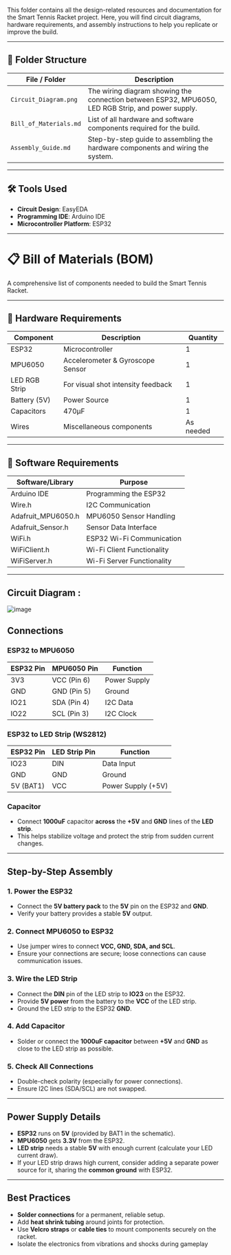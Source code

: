 This folder contains all the design-related resources and documentation for the Smart Tennis Racket project. Here, you will find circuit diagrams, hardware requirements, and assembly instructions to help you replicate or improve the build.

---

## 📁 Folder Structure

| File / Folder            | Description                                              |
|--------------------------|----------------------------------------------------------|
| `Circuit_Diagram.png`     | The wiring diagram showing the connection between ESP32, MPU6050, LED RGB Strip, and power supply. |
| `Bill_of_Materials.md`    | List of all hardware and software components required for the build. |
| `Assembly_Guide.md`       | Step-by-step guide to assembling the hardware components and wiring the system. |

---

## 🛠️ Tools Used
- **Circuit Design**: EasyEDA
- **Programming IDE**: Arduino IDE
- **Microcontroller Platform**: ESP32

---

# 📋 Bill of Materials (BOM)

A comprehensive list of components needed to build the Smart Tennis Racket.

---

## 🔹 Hardware Requirements

| Component               | Description                         | Quantity |
|-------------------------|-------------------------------------|----------|
| ESP32                   | Microcontroller                    | 1        |
| MPU6050                | Accelerometer & Gyroscope Sensor   | 1        |
| LED RGB Strip          | For visual shot intensity feedback | 1        |
| Battery (5V)           | Power Source                       | 1        |
| Capacitors           | 470µF                      | 1        |
| Wires | Miscellaneous components        | As needed |

---

## 🔹 Software Requirements

| Software/Library        | Purpose                         |
|-------------------------|---------------------------------|
| Arduino IDE             | Programming the ESP32          |
| Wire.h                  | I2C Communication               |
| Adafruit_MPU6050.h      | MPU6050 Sensor Handling         |
| Adafruit_Sensor.h       | Sensor Data Interface           |
| WiFi.h                  | ESP32 Wi-Fi Communication       |
| WiFiClient.h            | Wi-Fi Client Functionality      |
| WiFiServer.h            | Wi-Fi Server Functionality      |

---

## Circuit Diagram : 

![image](https://github.com/user-attachments/assets/33419769-9524-431a-9cc0-07e09bf930fe)

## Connections

### ESP32 to MPU6050
| ESP32 Pin  | MPU6050 Pin | Function          |
|------------|-------------|-------------------|
| 3V3        | VCC (Pin 6) | Power Supply      |
| GND        | GND (Pin 5) | Ground            |
| IO21       | SDA (Pin 4) | I2C Data          |
| IO22       | SCL (Pin 3) | I2C Clock         |

### ESP32 to LED Strip (WS2812)
| ESP32 Pin  | LED Strip Pin | Function          |
|------------|---------------|-------------------|
| IO23       | DIN           | Data Input        |
| GND        | GND           | Ground            |
| 5V (BAT1)  | VCC           | Power Supply (+5V)|

### Capacitor
- Connect **1000uF** capacitor **across** the **+5V** and **GND** lines of the **LED strip**.
- This helps stabilize voltage and protect the strip from sudden current changes.

---

## Step-by-Step Assembly

### 1. **Power the ESP32**
- Connect the **5V battery pack** to the **5V** pin on the ESP32 and **GND**.
- Verify your battery provides a stable **5V** output.

### 2. **Connect MPU6050 to ESP32**
- Use jumper wires to connect **VCC, GND, SDA, and SCL**.
- Ensure your connections are secure; loose connections can cause communication issues.

### 3. **Wire the LED Strip**
- Connect the **DIN** pin of the LED strip to **IO23** on the ESP32.
- Provide **5V power** from the battery to the **VCC** of the LED strip.
- Ground the LED strip to the ESP32 **GND**.

### 4. **Add Capacitor**
- Solder or connect the **1000uF capacitor** between **+5V** and **GND** as close to the LED strip as possible.

### 5. **Check All Connections**
- Double-check polarity (especially for power connections).
- Ensure I2C lines (SDA/SCL) are not swapped.

---

## Power Supply Details

- **ESP32** runs on **5V** (provided by BAT1 in the schematic).
- **MPU6050** gets **3.3V** from the ESP32.
- **LED strip** needs a stable **5V** with enough current (calculate your LED current draw).
- If your LED strip draws high current, consider adding a separate power source for it, sharing the **common ground** with ESP32.

---

## Best Practices

- **Solder connections** for a permanent, reliable setup.
- Add **heat shrink tubing** around joints for protection.
- Use **Velcro straps** or **cable ties** to mount components securely on the racket.
- Isolate the electronics from vibrations and shocks during gameplay
